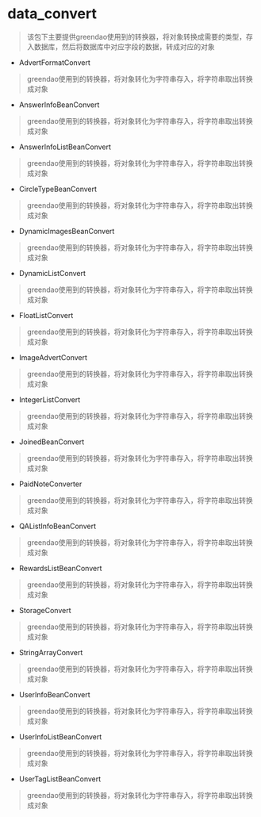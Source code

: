 # data_convert
> 该包下主要提供greendao使用到的转换器，将对象转换成需要的类型，存入数据库，然后将数据库中对应字段的数据，转成对应的对象

- AdvertFormatConvert
> greendao使用到的转换器，将对象转化为字符串存入，将字符串取出转换成对象

- AnswerInfoBeanConvert
> greendao使用到的转换器，将对象转化为字符串存入，将字符串取出转换成对象

- AnswerInfoListBeanConvert
> greendao使用到的转换器，将对象转化为字符串存入，将字符串取出转换成对象

- CircleTypeBeanConvert
> greendao使用到的转换器，将对象转化为字符串存入，将字符串取出转换成对象

- DynamicImagesBeanConvert
> greendao使用到的转换器，将对象转化为字符串存入，将字符串取出转换成对象

- DynamicListConvert
> greendao使用到的转换器，将对象转化为字符串存入，将字符串取出转换成对象

- FloatListConvert
> greendao使用到的转换器，将对象转化为字符串存入，将字符串取出转换成对象

- ImageAdvertConvert
> greendao使用到的转换器，将对象转化为字符串存入，将字符串取出转换成对象

- IntegerListConvert
> greendao使用到的转换器，将对象转化为字符串存入，将字符串取出转换成对象

- JoinedBeanConvert
> greendao使用到的转换器，将对象转化为字符串存入，将字符串取出转换成对象

- PaidNoteConverter
> greendao使用到的转换器，将对象转化为字符串存入，将字符串取出转换成对象

- QAListInfoBeanConvert
> greendao使用到的转换器，将对象转化为字符串存入，将字符串取出转换成对象

- RewardsListBeanConvert
> greendao使用到的转换器，将对象转化为字符串存入，将字符串取出转换成对象

- StorageConvert
> greendao使用到的转换器，将对象转化为字符串存入，将字符串取出转换成对象

- StringArrayConvert
> greendao使用到的转换器，将对象转化为字符串存入，将字符串取出转换成对象

- UserInfoBeanConvert
> greendao使用到的转换器，将对象转化为字符串存入，将字符串取出转换成对象

- UserInfoListBeanConvert
> greendao使用到的转换器，将对象转化为字符串存入，将字符串取出转换成对象

- UserTagListBeanConvert
> greendao使用到的转换器，将对象转化为字符串存入，将字符串取出转换成对象
